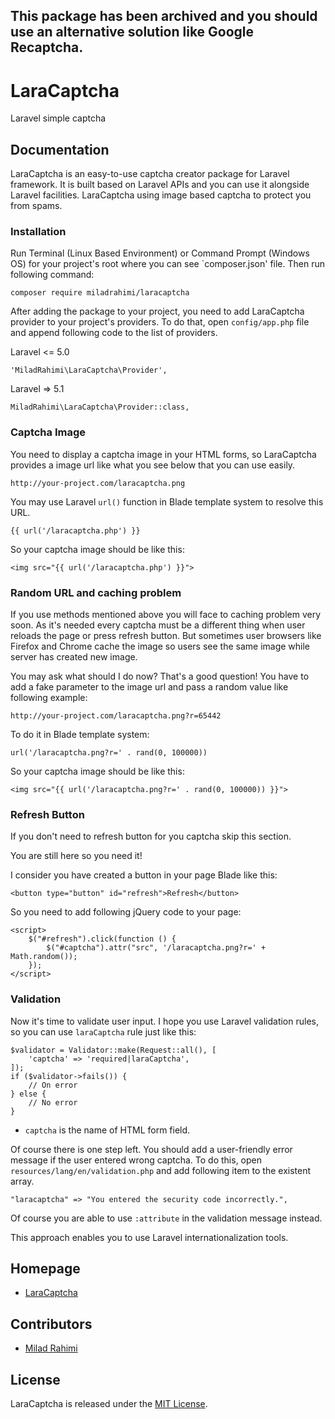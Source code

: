 ## This package has been archived and you should use an alternative solution like Google Recaptcha.

# LaraCaptcha
Laravel simple captcha

## Documentation
LaraCaptcha is an easy-to-use captcha creator package for Laravel framework.
It is built based on Laravel APIs and you can use it alongside Laravel facilities.
LaraCaptcha using image based captcha to protect you from spams.


### Installation
Run Terminal (Linux Based Environment) or Command Prompt (Windows OS)
for your project's root where you can see `composer.json' file.
Then run following command:

```
composer require miladrahimi/laracaptcha
```

After adding the package to your project, you need to add LaraCaptcha provider to your project's providers.
To do that, open `config/app.php` file and append following code to the list of providers.

Laravel <= 5.0

```
'MiladRahimi\LaraCaptcha\Provider',
```

Laravel => 5.1

```
MiladRahimi\LaraCaptcha\Provider::class,
```

### Captcha Image
You need to display a captcha image in your HTML forms,
so LaraCaptcha provides a image url like what you see below that you can use easily.

```
http://your-project.com/laracaptcha.png
```

You may use Laravel `url()` function in Blade template system to resolve this URL.

```
{{ url('/laracaptcha.php') }}
```

So your captcha image should be like this:

```
<img src="{{ url('/laracaptcha.php') }}">
```

### Random URL and caching problem
If you use methods mentioned above you will face to caching problem very soon.
As it's needed every captcha must be a different thing when user reloads the page or press refresh button.
But sometimes user browsers like Firefox and Chrome cache the image
so users see the same image while server has created new image.

You may ask what should I do now? That's a good question!
You have to add a fake parameter to the image url and pass a random value like following example:

```
http://your-project.com/laracaptcha.png?r=65442
```

To do it in Blade template system:

```
url('/laracaptcha.png?r=' . rand(0, 100000))
```

So your captcha image should be like this:

```
<img src="{{ url('/laracaptcha.png?r=' . rand(0, 100000)) }}">
```

### Refresh Button
If you don't need to refresh button for you captcha skip this section.

You are still here so you need it!

I consider you have created a button in your page Blade like this:

```
<button type="button" id="refresh">Refresh</button>
```

So you need to add following jQuery code to your page:

```
<script>
    $("#refresh").click(function () {
        $("#captcha").attr("src", '/laracaptcha.png?r=' + Math.random());
    });
</script>
```

### Validation
Now it's time to validate user input.
I hope you use Laravel validation rules, so you can use `laraCaptcha` rule just like this:

```
$validator = Validator::make(Request::all(), [
    'captcha' => 'required|laraCaptcha',
]);
if ($validator->fails()) {
    // On error
} else {
    // No error
}
```
* `captcha` is the name of HTML form field. 

Of course there is one step left.
You should add a user-friendly error message if the user entered wrong captcha.
To do this, open `resources/lang/en/validation.php` and add following item to the existent array.

```
"laracaptcha" => "You entered the security code incorrectly.",
```

Of course you are able to use `:attribute` in the validation message instead.

This approach enables you to use Laravel internationalization tools.

## Homepage
*   [LaraCaptcha](http://miladrahimi.github.io/laracaptcha)

## Contributors
*	[Milad Rahimi](http://miladrahimi.com)

## License
LaraCaptcha is released under the [MIT License](http://opensource.org/licenses/mit-license.php).
